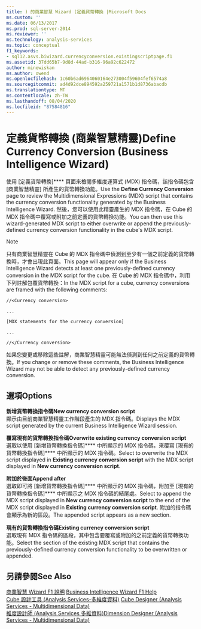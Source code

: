```yaml
---
title: ) 的商業智慧 Wizard (定義貨幣轉換 |Microsoft Docs
ms.custom: ''
ms.date: 06/13/2017
ms.prod: sql-server-2014
ms.reviewer: ''
ms.technology: analysis-services
ms.topic: conceptual
f1_keywords:
- sql12.asvs.biwizard.currencyconversion.existingscriptpage.f1
ms.assetid: 37dd65b7-9d8d-44ad-b316-96a92c622472
author: minewiskan
ms.author: owend
ms.openlocfilehash: 1c60b6ad6964060164e273004f59604fef6574a8
ms.sourcegitcommit: ad4d92dce894592a259721a1571b1d8736abacdb
ms.translationtype: MT
ms.contentlocale: zh-TW
ms.lasthandoff: 08/04/2020
ms.locfileid: "87584816"
---
```

# <a name="define-currency-conversion-business-intelligence-wizard"></a><span data-ttu-id="9a241-102">定義貨幣轉換 (商業智慧精靈)</span><span class="sxs-lookup"><span data-stu-id="9a241-102">Define Currency Conversion (Business Intelligence Wizard)</span></span>
  <span data-ttu-id="9a241-103">使用 [定義貨幣轉換]\*\*\*\* 頁面來檢閱多維度運算式 (MDX) 指令碼，該指令碼包含 [商業智慧精靈] 所產生的貨幣轉換功能。</span><span class="sxs-lookup"><span data-stu-id="9a241-103">Use the **Define Currency Conversion** page to review the Multidimensional Expressions (MDX) script that contains the currency conversion functionality generated by the Business Intelligence Wizard.</span></span> <span data-ttu-id="9a241-104">然後，您可以使用此精靈產生的 MDX 指令碼，在 Cube 的 MDX 指令碼中覆寫或附加之前定義的貨幣轉換功能。</span><span class="sxs-lookup"><span data-stu-id="9a241-104">You can then use this wizard-generated MDX script to either overwrite or append the previously-defined currency conversion functionality in the cube's MDX script.</span></span>  
  
> [!NOTE]  
>  <span data-ttu-id="9a241-105">只有商業智慧精靈在 Cube 的 MDX 指令碼中偵測到至少有一個之前定義的貨幣轉換時，才會出現此頁面。</span><span class="sxs-lookup"><span data-stu-id="9a241-105">This page will appear only if the Business Intelligence Wizard detects at least one previously-defined currency conversion in the MDX script for the cube.</span></span> <span data-ttu-id="9a241-106">在 Cube 的 MDX 指令碼中，利用下列註解包覆貨幣轉換：</span><span class="sxs-lookup"><span data-stu-id="9a241-106">In the MDX script for a cube, currency conversions are framed with the following comments:</span></span>  
>   
>  `//<Currency conversion>`  
>   
>  `...`  
>   
>  `[MDX statements for the currency conversion]`  
>   
>  `...`  
>   
>  `//</Currency conversion>`  
>   
>  <span data-ttu-id="9a241-107">如果您變更或移除這些註解，商業智慧精靈可能無法偵測到任何之前定義的貨幣轉換。</span><span class="sxs-lookup"><span data-stu-id="9a241-107">If you change or remove these comments, the Business Intelligence Wizard may not be able to detect any previously-defined currency conversion.</span></span>  
  
## <a name="options"></a><span data-ttu-id="9a241-108">選項</span><span class="sxs-lookup"><span data-stu-id="9a241-108">Options</span></span>  
 <span data-ttu-id="9a241-109">**新增貨幣轉換指令碼**</span><span class="sxs-lookup"><span data-stu-id="9a241-109">**New currency conversion script**</span></span>  
 <span data-ttu-id="9a241-110">顯示由目前商業智慧精靈工作階段產生的 MDX 指令碼。</span><span class="sxs-lookup"><span data-stu-id="9a241-110">Displays the MDX script generated by the current Business Intelligence Wizard session.</span></span>  
  
 <span data-ttu-id="9a241-111">**覆寫現有的貨幣轉換指令碼**</span><span class="sxs-lookup"><span data-stu-id="9a241-111">**Overwrite existing currency conversion script**</span></span>  
 <span data-ttu-id="9a241-112">選取以使用 [新增貨幣轉換指令碼]\*\*\*\* 中所顯示的 MDX 指令碼，來覆寫 [現有的貨幣轉換指令碼]\*\*\*\* 中所顯示的 MDX 指令碼。</span><span class="sxs-lookup"><span data-stu-id="9a241-112">Select to overwrite the MDX script displayed in **Existing currency conversion script** with the MDX script displayed in **New currency conversion script**.</span></span>  
  
 <span data-ttu-id="9a241-113">**附加於後面**</span><span class="sxs-lookup"><span data-stu-id="9a241-113">**Append after**</span></span>  
 <span data-ttu-id="9a241-114">選取即可將 [新增貨幣轉換指令碼]\*\*\*\* 中所顯示的 MDX 指令碼，附加至 [現有的貨幣轉換指令碼]\*\*\*\* 中所顯示之 MDX 指令碼的結尾處。</span><span class="sxs-lookup"><span data-stu-id="9a241-114">Select to append the MDX script displayed in **New currency conversion script** to the end of the MDX script displayed in **Existing currency conversion script**.</span></span> <span data-ttu-id="9a241-115">附加的指令碼會顯示為新的區段。</span><span class="sxs-lookup"><span data-stu-id="9a241-115">The appended script appears as a new section.</span></span>  
  
 <span data-ttu-id="9a241-116">**現有的貨幣轉換指令碼**</span><span class="sxs-lookup"><span data-stu-id="9a241-116">**Existing currency conversion script**</span></span>  
 <span data-ttu-id="9a241-117">選取現有 MDX 指令碼的區段，其中包含要覆寫或附加的之前定義的貨幣轉換功能。</span><span class="sxs-lookup"><span data-stu-id="9a241-117">Select the section of the existing MDX script that contains the previously-defined currency conversion functionality to be overwritten or appended.</span></span>  
  
## <a name="see-also"></a><span data-ttu-id="9a241-118">另請參閱</span><span class="sxs-lookup"><span data-stu-id="9a241-118">See Also</span></span>  
 <span data-ttu-id="9a241-119">[商業智慧 Wizard F1 說明](business-intelligence-wizard-f1-help.md) </span><span class="sxs-lookup"><span data-stu-id="9a241-119">[Business Intelligence Wizard F1 Help](business-intelligence-wizard-f1-help.md) </span></span>  
 <span data-ttu-id="9a241-120">[Cube 設計工具 &#40;Analysis Services-多維度資料&#41;](cube-designer-analysis-services-multidimensional-data.md) </span><span class="sxs-lookup"><span data-stu-id="9a241-120">[Cube Designer &#40;Analysis Services - Multidimensional Data&#41;](cube-designer-analysis-services-multidimensional-data.md) </span></span>  
 [<span data-ttu-id="9a241-121">維度設計師 &#40;Analysis Services 多維資料&#41;</span><span class="sxs-lookup"><span data-stu-id="9a241-121">Dimension Designer &#40;Analysis Services - Multidimensional Data&#41;</span></span>](dimension-designer-analysis-services-multidimensional-data.md)  
  
  
